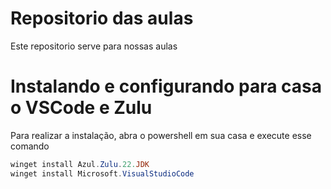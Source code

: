 # Repositorio das aulas

Este repositorio serve para nossas aulas

# Instalando e configurando para casa o VSCode e Zulu
Para realizar a instalação, abra o powershell em sua casa e execute esse comando
```powershell
winget install Azul.Zulu.22.JDK
winget install Microsoft.VisualStudioCode
```
